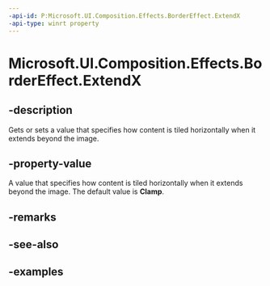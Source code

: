 ```yaml
---
-api-id: P:Microsoft.UI.Composition.Effects.BorderEffect.ExtendX
-api-type: winrt property
---
```


<!-- Property syntax.
public CanvasEdgeBehavior ExtendX { get;  set; }
-->

# Microsoft.UI.Composition.Effects.BorderEffect.ExtendX

## -description
Gets or sets a value that specifies how content is tiled horizontally when it extends beyond the image. 

## -property-value
 A value that specifies how content is tiled horizontally when it extends beyond the image. The default value is **Clamp**.

## -remarks

## -see-also

## -examples

